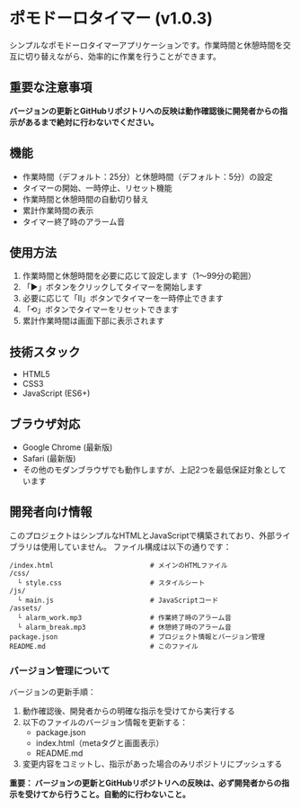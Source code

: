 # ポモドーロタイマー (v1.0.3)

シンプルなポモドーロタイマーアプリケーションです。作業時間と休憩時間を交互に切り替えながら、効率的に作業を行うことができます。

## 重要な注意事項

**バージョンの更新とGitHubリポジトリへの反映は動作確認後に開発者からの指示があるまで絶対に行わないでください。**

## 機能

- 作業時間（デフォルト：25分）と休憩時間（デフォルト：5分）の設定
- タイマーの開始、一時停止、リセット機能
- 作業時間と休憩時間の自動切り替え
- 累計作業時間の表示
- タイマー終了時のアラーム音

## 使用方法

1. 作業時間と休憩時間を必要に応じて設定します（1〜99分の範囲）
2. 「▶」ボタンをクリックしてタイマーを開始します
3. 必要に応じて「Ⅱ」ボタンでタイマーを一時停止できます
4. 「⟲」ボタンでタイマーをリセットできます
5. 累計作業時間は画面下部に表示されます

## 技術スタック

- HTML5
- CSS3
- JavaScript (ES6+)

## ブラウザ対応

- Google Chrome (最新版)
- Safari (最新版)
- その他のモダンブラウザでも動作しますが、上記2つを最低保証対象としています

## 開発者向け情報

このプロジェクトはシンプルなHTMLとJavaScriptで構築されており、外部ライブラリは使用していません。
ファイル構成は以下の通りです：

```
/index.html                        # メインのHTMLファイル
/css/
  └ style.css                      # スタイルシート
/js/
  └ main.js                        # JavaScriptコード
/assets/
  └ alarm_work.mp3                 # 作業終了時のアラーム音
  └ alarm_break.mp3                # 休憩終了時のアラーム音
package.json                       # プロジェクト情報とバージョン管理
README.md                          # このファイル
```

### バージョン管理について

バージョンの更新手順：

1. 動作確認後、開発者からの明確な指示を受けてから実行する
2. 以下のファイルのバージョン情報を更新する：
   - package.json
   - index.html（metaタグと画面表示）
   - README.md
3. 変更内容をコミットし、指示があった場合のみリポジトリにプッシュする

**重要： バージョンの更新とGitHubリポジトリへの反映は、必ず開発者からの指示を受けてから行うこと。自動的に行わないこと。**
